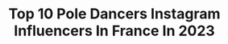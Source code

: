 ---
title: Top 10 Pole Dancers Instagram Influencers In France In 2023
description: >-
  Find top pole dancers Instagram influencers in France in 2023. Most popular hashtags: #poledance #poledancer #flexibility.
platform: Instagram
hits: 58
text_top: Discover the best Instagram influencers on inBeat.
text_bottom: Our platform holds 58 Instagram influencers like this in France for you to pitch.
profiles:
  - username: "blufiefer"
    fullname: >-
      Blu Fiefer
    bio: >-
      Singer, producer, director & pole dancer 🇱🇧 🇲🇽 For inquiries: contact.blufiefer@gmail.com 👇🏽’Sint el Ew’ | سنة الإيو👇🏽
    location: "France"
    followers: 11417
    engagement: 1106
    commentsToLikes: 0.053347
    id: ckapb6eu6yqpx0i78drq2mufl
    verified: false
    hashtags: ""
  - username: "canistsenguun"
    fullname: >-
      Tsenguun
    bio: >-
      Professional acrobat, pole dancer, Mongolia’s Got Talent semi-finalist
    location: "France"
    followers: 102021
    engagement: 363
    commentsToLikes: 0.003029
    id: ck5ztbdm703f10i14n20az7vx
    verified: false
    hashtags: "#minicooper, #pandora, #freshair, #fuckcorona"
  - username: "estefjimpa"
    fullname: >-
      ESTEFANIAJIMENEZ_OldSchoolPole
    bio: >-
      •Old school Pole Dancer• •Choreographer• •Leg movement connoisseur• •Wild Child• Join my two hour heel work master class 👇🏻
    location: "France"
    followers: 38320
    engagement: 287
    commentsToLikes: 0.049894
    id: ck6u2kon8sd3d0j71n2qfn48e
    verified: false
    hashtags: "#sundaybumday"
  - username: "mimosapudicadna"
    fullname: >-
      Mimosa Pudica
    bio: >-
      🥀 pole dancer / Model 🥀 🌔🌓🌒Witch bitch 🌘🌗🌖 🦄Supersensitive drama queen 🦄 📍paris @martinipastaga : pole dance account with @mimimcv ❤️👯‍♀️
    location: "France"
    followers: 4830
    engagement: 1334
    commentsToLikes: 0.022948
    id: ck5zozyz0rpu20i14tm505euh
    verified: false
    hashtags: "#portrait, #poleperformer, #artphotography, #girls"
  - username: "rodeocowgirl2809"
    fullname: >-
      Carina Hinsche
    bio: >-
      Mein Ponyhof ❤️ Ronja 🐴 Chipsy - Crispy 🐴 Miss Cody Sue🐴 Spirit Son Peppy🐴 Shakira Sierra Sue 🐴 DS Spotted Shadow 🐴 Oxygens Pole Dancer 🐴 Whisky 🐶
    location: "France"
    followers: 20633
    engagement: 679
    commentsToLikes: 0.007292
    id: ck14h6gi28rvx0i19d5nrh15l
    verified: false
    hashtags: "#westernreiten, #pferdefotografie, #sierra, #horseriding"
  - username: "alik_tsiupa"
    fullname: >-
      Alik Tsiupa
    bio: >-
      | USNPC Doubles Champion, Professional Pole Dancer, Performer, & Instructor | Model | Filmmaker| Pilot🥇🕺🎭🏍
    location: "France"
    followers: 5240
    engagement: 471
    commentsToLikes: 0.042233
    id: ck5qe9ylmzfe30i11khgncf44
    verified: false
    hashtags: "#aerialstraps, #straps"
  - username: "lise.poledancer"
    fullname: >-
      Lise poledancer
    bio: >-
      📍 𝒟𝓊𝓉𝒸𝒽 🇱🇺 ♥️ 𝒞𝒽𝓇𝒾𝓈𝓉𝒾𝒶𝒶𝓃 🔸 @rolamoca.benelux 🔸 Discount code: Lise10 @paaldanstrain4lessschagen 🔘 𝒫𝑜𝓁𝑒𝒹𝒶𝓃𝒸𝑒𝓇 🔘 𝒜𝑒𝓇𝒾𝒶𝓁 𝓈𝒾𝓁𝓀𝓈 🔘 𝐹𝒾𝓉𝓃𝑒𝓈𝓈 🔘 𝒯𝓌𝑒𝓇𝓀
    location: "France"
    followers: 3149
    engagement: 782
    commentsToLikes: 0.071908
    id: ck8t9afudne8n0j78ws0ibyy3
    verified: false
    hashtags: "#girlswithmuscles, #polepassion, #gymmotivation, #fitfamnl"
  - username: "starkestruck"
    fullname: >-
      Taylor Starke
    bio: >-
      🍎 NY 🙏🏽Owner @poleposition_ny ✨Pole dancer and performer ✨FKA Twigs, Snoop Dogg, Doja Cat, French Montana ✨Hustler’s Movie ✨DM for collaborations
    location: "France"
    followers: 26822
    engagement: 685
    commentsToLikes: 0.040575
    id: cl3w8zi0zczu10i23wwrog75s
    verified: false
    hashtags: "#blackgirlspole, #wednesday, #poledancersofig, #weekendvibes"
  - username: "sandra.beeston"
    fullname: >-
      Sandra Beeston 🖤
    bio: >-
      🎖 Certified Pole Fitness Instructor from 🇩🇪 📍 Gold Coast, Australia 📩 Dm for Private Pole Lessons 🎥 YouTube: Sandra Beeston
    location: "France"
    followers: 13770
    engagement: 821
    commentsToLikes: 0.083131
    id: ck0w3qdvyuqev0i19nlryj2sw
    verified: false
    hashtags: "#poleart, #polelove, #stickyleggings, #poledance"
  - username: "salome_poledance"
    fullname: >-
      Salomé Marchal ✨
    bio: >-
      🇫🇷🥇FRENCH POLE DANCE CHAMPION 🥇🇫🇷 @salome_mrchl ——————————————————————
    location: "France"
    followers: 2595
    engagement: 1455
    commentsToLikes: 0.099939
    id: ck60029xuctvf0i14jy4bmobm
    verified: false
    hashtags: "#dance, #yoga, #staticpole, #strong"
---